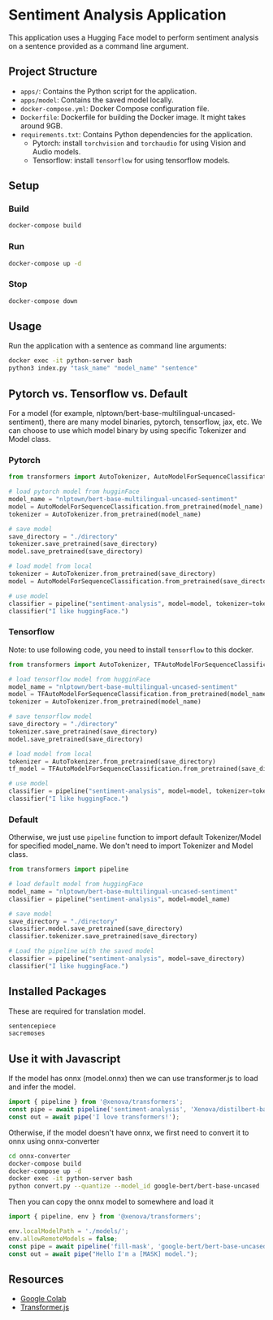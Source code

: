 # Sentiment Analysis Application

This application uses a Hugging Face model to perform sentiment analysis on a sentence provided as a command line argument.

## Project Structure

- `apps/`: Contains the Python script for the application.
- `apps/model`: Contains the saved model locally.
- `docker-compose.yml`: Docker Compose configuration file.
- `Dockerfile`: Dockerfile for building the Docker image. It might takes around 9GB.
- `requirements.txt`: Contains Python dependencies for the application.
  - Pytorch: install `torchvision` and `torchaudio` for using Vision and Audio models.
  - Tensorflow: install `tensorflow` for using tensorflow models.

## Setup

### Build

```bash
docker-compose build
```

### Run

```bash
docker-compose up -d
```

### Stop

```bash
docker-compose down
```

## Usage

Run the application with a sentence as command line arguments:

```bash
docker exec -it python-server bash
python3 index.py "task_name" "model_name" "sentence"
```

## Pytorch vs. Tensorflow vs. Default

For a model (for example, nlptown/bert-base-multilingual-uncased-sentiment), there are many model binaries, pytorch, tensorflow, jax, etc. We can choose to use which model binary by using specific Tokenizer and Model class.

### Pytorch

```python
from transformers import AutoTokenizer, AutoModelForSequenceClassification

# load pytorch model from hugginFace
model_name = "nlptown/bert-base-multilingual-uncased-sentiment"
model = AutoModelForSequenceClassification.from_pretrained(model_name)
tokenizer = AutoTokenizer.from_pretrained(model_name)

# save model
save_directory = "./directory"
tokenizer.save_pretrained(save_directory)
model.save_pretrained(save_directory)

# load model from local
tokenizer = AutoTokenizer.from_pretrained(save_directory)
model = AutoModelForSequenceClassification.from_pretrained(save_directory)

# use model
classifier = pipeline("sentiment-analysis", model=model, tokenizer=tokenizer)
classifier("I like huggingFace.")
```

### Tensorflow

Note: to use following code, you need to install `tensorflow` to this docker.

```python
from transformers import AutoTokenizer, TFAutoModelForSequenceClassification

# load tensorflow model from hugginFace
model_name = "nlptown/bert-base-multilingual-uncased-sentiment"
model = TFAutoModelForSequenceClassification.from_pretrained(model_name)
tokenizer = AutoTokenizer.from_pretrained(model_name)

# save tensorflow model
save_directory = "./directory"
tokenizer.save_pretrained(save_directory)
model.save_pretrained(save_directory)

# load model from local
tokenizer = AutoTokenizer.from_pretrained(save_directory)
tf_model = TFAutoModelForSequenceClassification.from_pretrained(save_directory)

# use model
classifier = pipeline("sentiment-analysis", model=model, tokenizer=tokenizer)
classifier("I like huggingFace.")
```

### Default

Otherwise, we just use `pipeline` function to import default Tokenizer/Model for specified model_name.
We don't need to import Tokenizer and Model class.

```python
from transformers import pipeline

# load default model from huggingFace
model_name = "nlptown/bert-base-multilingual-uncased-sentiment"
classifier = pipeline("sentiment-analysis", model=model_name)

# save model
save_directory = "./directory"
classifier.model.save_pretrained(save_directory)
classifier.tokenizer.save_pretrained(save_directory)

# Load the pipeline with the saved model
classifier = pipeline("sentiment-analysis", model=save_directory)
classifier("I like huggingFace.")
```

## Installed Packages

These are required for translation model.

```txt
sentencepiece
sacremoses
```

## Use it with Javascript

If the model has onnx (model.onnx) then we can use transformer.js to load and infer the model.

```javascript
import { pipeline } from '@xenova/transformers';
const pipe = await pipeline('sentiment-analysis', 'Xenova/distilbert-base-uncased-finetuned-sst-2-english');
const out = await pipe('I love transformers!');
```

Otherwise, if the model doesn't have onnx, we first need to convert it to onnx using onnx-converter

```bash
cd onnx-converter
docker-compose build
docker-compose up -d
docker exec -it python-server bash
python convert.py --quantize --model_id google-bert/bert-base-uncased
```

Then you can copy the onnx model to somewhere and load it

```javascript
import { pipeline, env } from '@xenova/transformers';

env.localModelPath = './models/';
env.allowRemoteModels = false;
const pipe = await pipeline('fill-mask', 'google-bert/bert-base-uncased');
const out = await pipe("Hello I'm a [MASK] model.");
```

## Resources

- [Google Colab](https://colab.research.google.com/drive/1sWXmi8xaBUw6-ZYi3y76ODw50jM1jxJb)
- [Transformer.js](https://huggingface.co/docs/transformers.js/index)
